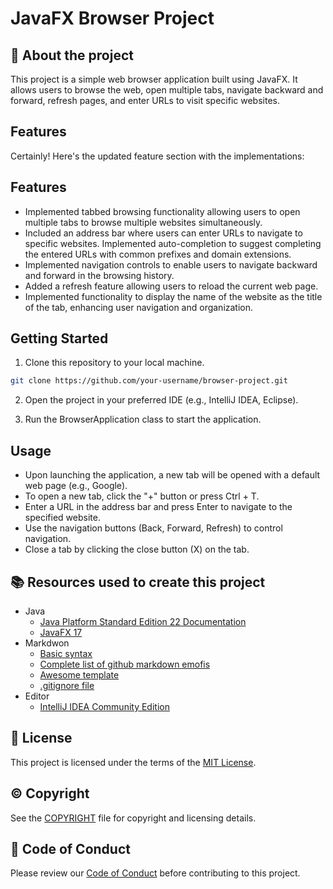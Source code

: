 # JavaFX Browser Project

## :newspaper: About the project

This project is a simple web browser application built using JavaFX. It allows users to browse the web, open multiple tabs, navigate backward and forward, refresh pages, and enter URLs to visit specific websites.

## Features

Certainly! Here's the updated feature section with the implementations:

## Features

* Implemented tabbed browsing functionality allowing users to open multiple tabs to browse multiple websites simultaneously.
* Included an address bar where users can enter URLs to navigate to specific websites. Implemented auto-completion to suggest completing the entered URLs with common prefixes and domain extensions.
* Implemented navigation controls to enable users to navigate backward and forward in the browsing history.
* Added a refresh feature allowing users to reload the current web page.
* Implemented functionality to display the name of the website as the title of the tab, enhancing user navigation and organization.

## Getting Started

1. Clone this repository to your local machine.

```sh
git clone https://github.com/your-username/browser-project.git
```

2. Open the project in your preferred IDE (e.g., IntelliJ IDEA, Eclipse).

3. Run the BrowserApplication class to start the application.

## Usage

* Upon launching the application, a new tab will be opened with a default web page (e.g., Google).
* To open a new tab, click the "+" button or press Ctrl + T.
* Enter a URL in the address bar and press Enter to navigate to the specified website.
* Use the navigation buttons (Back, Forward, Refresh) to control navigation.
* Close a tab by clicking the close button (X) on the tab.

## :books: Resources used to create this project

* Java
    * [Java Platform Standard Edition 22 Documentation](https://docs.oracle.com/en/java/javase/)
    * [JavaFX 17](https://openjfx.io/)
* Markdwon
    * [Basic syntax](https://www.markdownguide.org/basic-syntax/)
    * [Complete list of github markdown emofis](https://dev.to/nikolab/complete-list-of-github-markdown-emoji-markup-5aia)
    * [Awesome template](http://github.com/Human-Activity-Recognition/blob/main/README.md)
    * [.gitignore file](https://git-scm.com/docs/gitignore)
* Editor
    * [IntelliJ IDEA Community Edition](https://www.jetbrains.com/idea/download/?section=windows)

## :bookmark: License

This project is licensed under the terms of the [MIT License](LICENSE).

## :copyright: Copyright

See the [COPYRIGHT](COPYRIGHT) file for copyright and licensing details.

## :straight_ruler: Code of Conduct

Please review our [Code of Conduct](CODE_OF_CONDUCT.md) before contributing to this project.